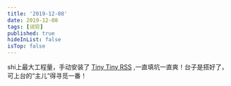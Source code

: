 ```yaml
---
title: '2019-12-08'
date: 2019-12-08
tags: [词穷]
published: true
hideInList: false
isTop: false
---
```


shi上最大工程量，手动安装了 [Tiny Tiny RSS](https://tt-rss.org/) ,一直填坑一直爽！台子是搭好了，可上台的“主儿”得寻觅一番！